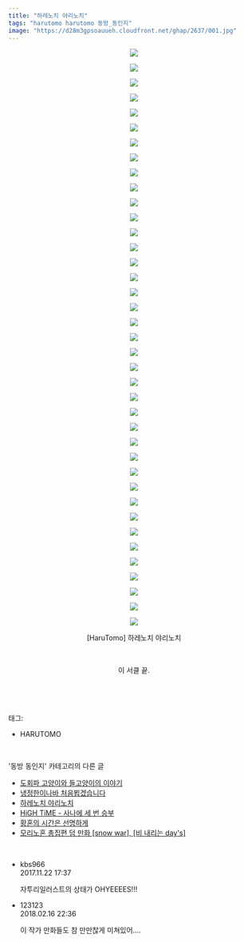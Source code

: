 ```yaml
---
title: "하레노치 야리노치"
tags: "harutomo harutomo 동방_동인지"
image: "https://d28m3gpsoauueh.cloudfront.net/ghap/2637/001.jpg"
---
```

<div class="article">
<p style="text-align: center; clear: none; float: none;"><img src="{{ site.imgserver4 }}/ghap/2637/001.jpg"/></p>
<p style="text-align: center; clear: none; float: none;"><img src="{{ site.imgserver4 }}/ghap/2637/002.jpg"/></p>
<p style="text-align: center; clear: none; float: none;"><img src="{{ site.imgserver4 }}/ghap/2637/003.jpg"/></p>
<p style="text-align: center; clear: none; float: none;"><img src="{{ site.imgserver4 }}/ghap/2637/004.jpg"/></p>
<p style="text-align: center; clear: none; float: none;"><img src="{{ site.imgserver4 }}/ghap/2637/005.jpg"/></p>
<p style="text-align: center; clear: none; float: none;"><img src="{{ site.imgserver4 }}/ghap/2637/006.jpg"/></p>
<p style="text-align: center; clear: none; float: none;"><img src="{{ site.imgserver4 }}/ghap/2637/007.jpg"/></p>
<p style="text-align: center; clear: none; float: none;"><img src="{{ site.imgserver4 }}/ghap/2637/008.jpg"/></p>
<p style="text-align: center; clear: none; float: none;"><img src="{{ site.imgserver4 }}/ghap/2637/009.jpg"/></p>
<p style="text-align: center; clear: none; float: none;"><img src="{{ site.imgserver4 }}/ghap/2637/010.jpg"/></p>
<p style="text-align: center; clear: none; float: none;"><img src="{{ site.imgserver4 }}/ghap/2637/011.jpg"/></p>
<p style="text-align: center; clear: none; float: none;"><img src="{{ site.imgserver4 }}/ghap/2637/012.jpg"/></p>
<p style="text-align: center; clear: none; float: none;"><img src="{{ site.imgserver4 }}/ghap/2637/013.jpg"/></p>
<p style="text-align: center; clear: none; float: none;"><img src="{{ site.imgserver4 }}/ghap/2637/014.jpg"/></p>
<p style="text-align: center; clear: none; float: none;"><img src="{{ site.imgserver4 }}/ghap/2637/015.jpg"/></p>
<p style="text-align: center; clear: none; float: none;"><img src="{{ site.imgserver4 }}/ghap/2637/016.jpg"/></p>
<p style="text-align: center; clear: none; float: none;"><img src="{{ site.imgserver4 }}/ghap/2637/017.jpg"/></p>
<p style="text-align: center; clear: none; float: none;"><img src="{{ site.imgserver4 }}/ghap/2637/018.jpg"/></p>
<p style="text-align: center; clear: none; float: none;"><img src="{{ site.imgserver4 }}/ghap/2637/019.jpg"/></p>
<p style="text-align: center; clear: none; float: none;"><img src="{{ site.imgserver4 }}/ghap/2637/020.jpg"/></p>
<p style="text-align: center; clear: none; float: none;"><img src="{{ site.imgserver4 }}/ghap/2637/021.jpg"/></p>
<p style="text-align: center; clear: none; float: none;"><img src="{{ site.imgserver4 }}/ghap/2637/022.jpg"/></p>
<p style="text-align: center; clear: none; float: none;"><img src="{{ site.imgserver4 }}/ghap/2637/023.jpg"/></p>
<p style="text-align: center; clear: none; float: none;"><img src="{{ site.imgserver4 }}/ghap/2637/024.jpg"/></p>
<p style="text-align: center; clear: none; float: none;"><img src="{{ site.imgserver4 }}/ghap/2637/025.jpg"/></p>
<p style="text-align: center; clear: none; float: none;"><img src="{{ site.imgserver4 }}/ghap/2637/026.jpg"/></p>
<p style="text-align: center; clear: none; float: none;"><img src="{{ site.imgserver4 }}/ghap/2637/027.jpg"/></p>
<p style="text-align: center; clear: none; float: none;"><img src="{{ site.imgserver4 }}/ghap/2637/028.jpg"/></p>
<p style="text-align: center; clear: none; float: none;"><img src="{{ site.imgserver4 }}/ghap/2637/029.jpg"/></p>
<p style="text-align: center; clear: none; float: none;"><img src="{{ site.imgserver4 }}/ghap/2637/030.jpg"/></p>
<p style="text-align: center; clear: none; float: none;"><img src="{{ site.imgserver4 }}/ghap/2637/031.jpg"/></p>
<p style="text-align: center; clear: none; float: none;"><img src="{{ site.imgserver4 }}/ghap/2637/032.jpg"/></p>
<p style="text-align: center; clear: none; float: none;"><img src="{{ site.imgserver4 }}/ghap/2637/033.jpg"/></p>
<p style="text-align: center; clear: none; float: none;"><img src="{{ site.imgserver4 }}/ghap/2637/034.jpg"/></p>
<p style="text-align: center; clear: none; float: none;"><img src="{{ site.imgserver4 }}/ghap/2637/035.jpg"/></p>
<p style="text-align: center; clear: none; float: none;"><img src="{{ site.imgserver4 }}/ghap/2637/036.jpg"/></p>
<p style="text-align: center; clear: none; float: none;"><img src="{{ site.imgserver4 }}/ghap/2637/037.jpg"/></p>
<p style="text-align: center; clear: none; float: none;"><img src="{{ site.imgserver4 }}/ghap/2637/038.jpg"/></p>
<p style="text-align: center; clear: none; float: none;"><img src="{{ site.imgserver4 }}/ghap/2637/039.jpg"/></p>
<p style="text-align: center; clear: none; float: none;">[HaruTomo] 하레노치 야리노치</p>
<p style="text-align: center; clear: none; float: none;"><br/></p>
<p style="text-align: center; clear: none; float: none;">이 서클 끝.</p>
<p><br/></p>
</div><br/>
<div class="tagTrail">
<p>태그: </p>
<ul>
<li>HARUTOMO</li>
</ul>
</div><br/>
<div class="another">
<p>'동방 동인지' 카테고리의 다른 글</p>
<ul>
<li><a href="/ghap_2639">도회파 고양이와 들고양이의 이야기</a></li>
<li><a href="/ghap_2638">냉정한이나바 처음뵙겠습니다</a></li>
<li><a href="/ghap_2637">하레노치 야리노치</a></li>
<li><a href="/ghap_2636">HiGH TiME - 사나에 세 번 승부</a></li>
<li><a href="/ghap_2632">황혼의 시간은 선명하게</a></li>
<li><a href="/ghap_2629">모리노혼 총집편 덤 만화 [snow war], [비 내리는 day's]</a></li>
</ul>
</div><br/>
<div class="cb_module cb_fluid">
<div class="cb_wrt cb_profile">
<div class="comment">
<ul>
<li class="cb_thumb_off" id="comment15135213">
<div class="cb_comment_area">
<div class="cb_info_area">
<div class="cb_section">
<span class="cb_nick_name">kbs966</span>
</div>
<div class="cb_section">
<span class="cb_date">2017.11.22 17:37 </span>
</div>
</div>
<div class="cb_dsc_comment">
<p class="cb_dsc">
											자투리일러스트의 상태가 OHYEEEES!!!
										</p>
</div>
</div></li>
<li class="cb_thumb_off" id="comment15200716">
<div class="cb_comment_area">
<div class="cb_info_area">
<div class="cb_section">
<span class="cb_nick_name">123123</span>
</div>
<div class="cb_section">
<span class="cb_date">2018.02.16 22:36 </span>
</div>
</div>
<div class="cb_dsc_comment">
<p class="cb_dsc">
											이 작가 만화들도 참 만만찮게 미쳐있어....
										</p>
</div>
</div></li>
</ul>
</div>
</div><!-- commentList close -->
</div><br/>
